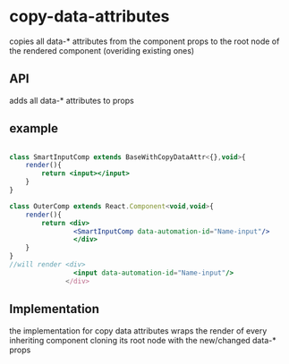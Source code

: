 # copy-data-attributes

copies all data-* attributes from the component props to the root node of the rendered component (overiding existing ones)
## API
  
adds all data-* attributes to props

## example

```jsx

class SmartInputComp extends BaseWithCopyDataAttr<{},void>{
	render(){
		return <input></input>
	}
}

class OuterComp extends React.Component<void,void>{
	render(){
		return <div>
				<SmartInputComp data-automation-id="Name-input"/>
				</div>
	}
}
//will render <div>
				<input data-automation-id="Name-input"/>
			  </div>
```
## Implementation

the implementation for copy data attributes wraps the render of every inheriting component cloning its root node with the new/changed data-* props

